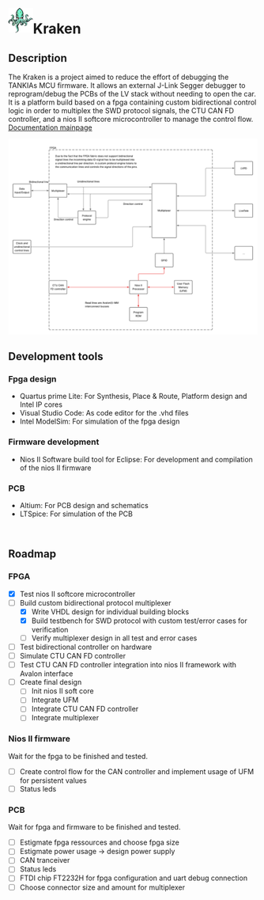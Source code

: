 
<p align="left">
  <img src="./docs/Documents/logo.png" alt="" width="50" align="left"/>
</p>

# Kraken

## Description
The Kraken is a project aimed to reduce the effort of debugging the TANKIAs MCU firmware. It allows an external J-Link Segger debugger to reprogram/debug the PCBs of the LV stack without needing to open the car. It is a platform build based on a fpga containing custom bidirectional control logic in order to multiplex the SWD protocol signals, the CTU CAN FD controller, and a nios II softcore microcontroller to manage the control flow. [Documentation mainpage](https://tugrazracing.github.io/Kraken/docs/Kraken/html/index.html)

<img src="./docs/Documents/Fpga/fpga_architecture.png" alt="" width="800"/>

<br/>

## Development tools
### Fpga design
- Quartus prime Lite: For Synthesis, Place & Route, Platform design and Intel IP cores
- Visual Studio Code: As code editor for the .vhd files
- Intel ModelSim: For simulation of the fpga design

### Firmware development
- Nios II Software build tool for Eclipse: For development and compilation of the nios II firmware

### PCB
- Altium: For PCB design and schematics
- LTSpice: For simulation of the PCB


<br/>

## Roadmap
### FPGA
- [x] Test nios II softcore microcontroller
- [ ] Build custom bidirectional protocol multiplexer
  - [x] Write VHDL design for individual building blocks 
  - [x] Build testbench for SWD protocol with custom test/error cases for verification
  - [ ] Verify multiplexer design in all test and error cases
- [ ] Test bidirectional controller on hardware 
- [ ] Simulate CTU CAN FD controller
- [ ] Test CTU CAN FD controller integration into nios II framework with Avalon interface
- [ ] Create final design
  - [ ] Init nios II soft core
  - [ ] Integrate UFM
  - [ ] Integrate CTU CAN FD controller
  - [ ] Integrate multiplexer

### Nios II firmware
Wait for the fpga to be finished and tested.
- [ ] Create control flow for the CAN controller and implement usage of UFM for persistent values
- [ ] Status leds

### PCB
Wait for fpga and firmware to be finished and tested.
- [ ] Estigmate fpga ressources and choose fpga size
- [ ] Estigmate power usage -> design power supply
- [ ] CAN tranceiver
- [ ] Status leds
- [ ] FTDI chip FT2232H for fpga configuration and uart debug connection
- [ ] Choose connector size and amount for multiplexer
